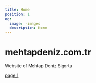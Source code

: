 ```yaml
---
title: Home
position: 1
og:
  image: -images
  description: Home
---
```


# mehtapdeniz.com.tr

Website of Mehtap Deniz Sigorta

[page 1](page1.md)

